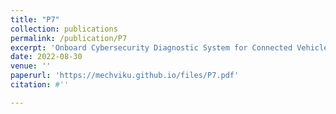 ```yaml
---
title: "P7"
collection: publications
permalink: /publication/P7
excerpt: 'Onboard Cybersecurity Diagnostic System for Connected Vehicles'
date: 2022-08-30
venue: ''
paperurl: 'https://mechviku.github.io/files/P7.pdf'
citation: #''

---
```


[Download paper here]: (https://mechviku.github.io/files/P7.pdf)






